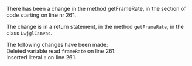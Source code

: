 There has been a change in the method getFrameRate, in the section of code starting on line nr 261.
  
The change is in a return statement, in the method ```getFrameRate```, in the class ```LwjglCanvas```.
  
The following changes have been made:  
Deleted variable read ```frameRate``` on line 261.  
Inserted literal ```0``` on line 261.  
